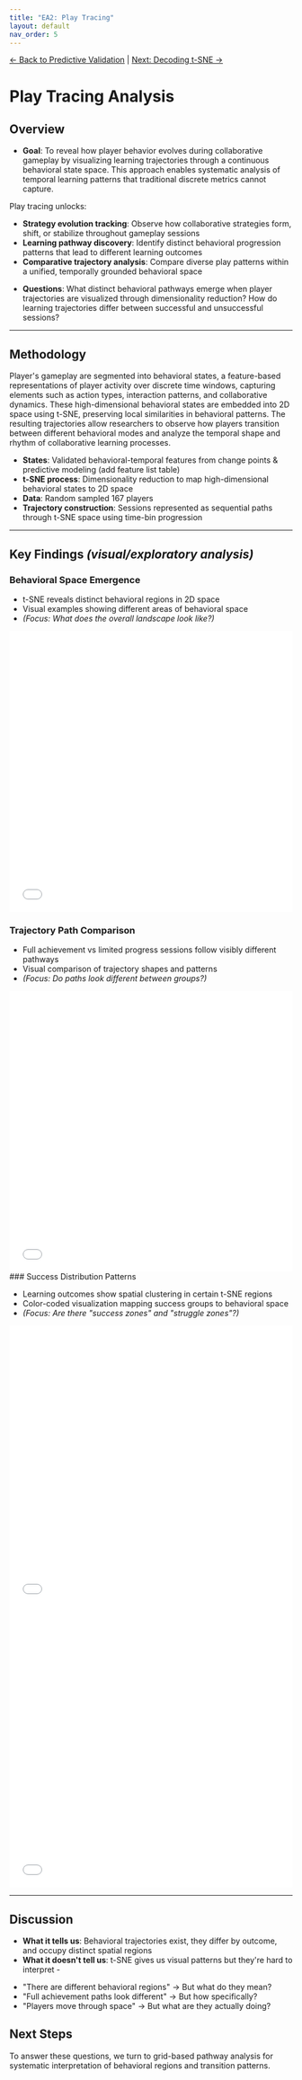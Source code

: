 ```yaml
---
title: "EA2: Play Tracing"
layout: default
nav_order: 5
---
```


[← Back to Predictive Validation](EA1.5-predictive-modeling.md) | [Next: Decoding t-SNE →](EA2.5-pathway-analysis.md)

# Play Tracing Analysis

## Overview

* **Goal**: 
To reveal how player behavior evolves during collaborative gameplay by visualizing learning trajectories through a continuous behavioral state space. This approach enables systematic analysis of temporal learning patterns that traditional discrete metrics cannot capture.

Play tracing unlocks:
- **Strategy evolution tracking**: Observe how collaborative strategies form, shift, or stabilize throughout gameplay sessions
- **Learning pathway discovery**: Identify distinct behavioral progression patterns that lead to different learning outcomes
- **Comparative trajectory analysis**: Compare diverse play patterns within a unified, temporally grounded behavioral space

* **Questions**: What distinct behavioral pathways emerge when player trajectories are visualized through dimensionality reduction? How do learning trajectories differ between successful and unsuccessful sessions?

---

## Methodology
Player's gameplay are segmented into behavioral states, a feature-based representations of player activity over discrete time windows, capturing elements such as action types, interaction patterns, and collaborative dynamics. These high-dimensional behavioral states are embedded into 2D space using t-SNE, preserving local similarities in behavioral patterns. The resulting trajectories allow researchers to observe how players transition between different behavioral modes and analyze the temporal shape and rhythm of collaborative learning processes.

* **States**: Validated behavioral-temporal features from change points & predictive modeling (add feature list table)
* **t-SNE process**: Dimensionality reduction to map high-dimensional behavioral states to 2D space
* **Data**: Random sampled 167 players
* **Trajectory construction**: Sessions represented as sequential paths through t-SNE space using time-bin progression

---

## Key Findings *(visual/exploratory analysis)*

### Behavioral Space Emergence

* t-SNE reveals distinct behavioral regions in 2D space
* Visual examples showing different areas of behavioral space
* *(Focus: What does the overall landscape look like?)*
<iframe src="assets/images/phase2-tsne-plot1-s1475-SetA.html" 
        width="100%" 
        height="500" 
        frameborder="0">
</iframe>

### Trajectory Path Comparison

* Full achievement vs limited progress sessions follow visibly different pathways
* Visual comparison of trajectory shapes and patterns
* *(Focus: Do paths look different between groups?)*
<iframe src="assets/images/phase2-tsne-plot4-s1488-SetB.html" 
        width="100%" 
        height="500" 
        frameborder="0">
</iframe>
### Success Distribution Patterns

* Learning outcomes show spatial clustering in certain t-SNE regions
* Color-coded visualization mapping success groups to behavioral space
* *(Focus: Are there "success zones" and "struggle zones"?)*
<iframe src="assets/images/phase2-unified_behavioral_space.html" 
        width="100%" 
        height="500" 
        frameborder="0">
</iframe>

<iframe src="assets/images/phase2-unified_trajectory_overlay.html" 
        width="100%" 
        height="500" 
        frameborder="0">
</iframe>

---

## Discussion

* **What it tells us**: Behavioral trajectories exist, they differ by outcome, and occupy distinct spatial regions
* **What it doesn't tell us**: 
  t-SNE gives us visual patterns but they're hard to interpret -
- "There are different behavioral regions" → But what do they mean?
- "Full achievement paths look different" → But how specifically?
- "Players move through space" → But what are they actually doing?

## Next Steps
To answer these questions, we turn to grid-based pathway analysis for systematic interpretation of behavioral regions and transition patterns.